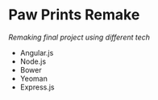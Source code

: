 # Paw Prints Remake #
*Remaking final project using different tech*
- Angular.js
- Node.js
- Bower
- Yeoman
- Express.js

  